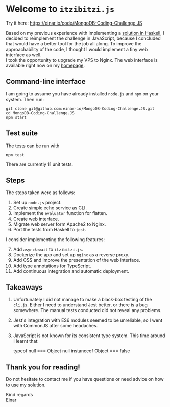 # Welcome to `itzibitzi.js`
Try it here: https://einar.io/code/MongoDB-Coding-Challenge.JS

Based on my previous experience with implementing a 
[solution in Haskell](https://github.com/einar-io/MongoDB-Coding-Challenge),
I decided to reimplement the challenge in JavaScript, because I concluded that
would have a better tool for the job all along.  To improve the approachability
of the code, I thought I would implement a tiny web interface as well.  
I took the opportunity to upgrade my VPS to Nginx.
The web interface is available right now on my 
[homepage](https://einar.io/code/MongoDB-Coding-Challenge.JS).


## Command-line interface
I am going to assume you have already installed `node.js` and `npm` on your system.
Then run:

    git clone git@github.com:einar-io/MongoDB-Coding-Challenge.JS.git
    cd MongoDB-Coding-Challenge.JS
    npm start


## Test suite
The tests can be run with

    npm test

There are currently 11 unit tests.


## Steps
The steps taken were as follows:

1. Set up `node.js` project.
2. Create simple echo service as CLI.
3. Implement the `evaluator` function for flatten.
4. Create web interface.
5. Migrate web server form Apache2 to Nginx.
6. Port the tests from Haskell to `jest`.

I consider implementing the following features:

7. Add `async`/`await` to `itzibitzi.js`.
8. Dockerize the app and set up `nginx` as a reverse proxy.
9. Add CSS and improve the presentation of the web interface.
10. Add type annotations for TypeScript.
11. Add continuous integration and automatic deployment.


## Takeaways

1. Unfortunately I did not manage to make a black-box testing of the `cli.js`.
   Either I need to understand Jest better, or there is a bug somewhere.  The
   manual tests conducted did not reveal any problems.
2. Jest's integration with ES6 modules seemed to be unreliable, so I went with CommonJS
   after some headaches.
3. JavaScript is not known for its consistent type system.  This time around I learnt that:


    typeof null === Object
    null instanceof Object === false


## Thank you for reading!
Do not hesitate to contact me if you have questions or need advice on how to
use my solution.

Kind regards  
Einar



